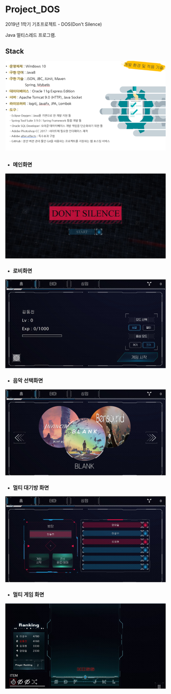 ﻿# Project_DOS
2019년 1학기 기초프로젝트 - DOS(Don't Silence)

Java 멀티스레드 프로그램.


## Stack

![Stack](./images/Stack.png)

##

* ### 메인화면
![Main](./images/Main.JPG)

* ### 로비화면
![Lobby](./images/Lobby.JPG)

* ### 음악 선택화면
![Music](./images/Music.JPG)

* ### 멀티 대기방 화면
![MultiLobby](./images/MultiLobby.JPG)


* ### 멀티 게임 화면
![MultiGame](./images/MultiGame.JPG)



